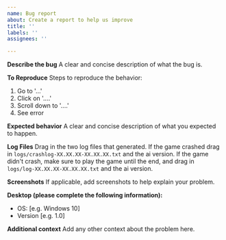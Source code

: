 ```yaml
---
name: Bug report
about: Create a report to help us improve
title: ''
labels: ''
assignees: ''

---
```


**Describe the bug**
A clear and concise description of what the bug is.

**To Reproduce**
Steps to reproduce the behavior:
1. Go to '...'
2. Click on '....'
3. Scroll down to '....'
4. See error

**Expected behavior**
A clear and concise description of what you expected to happen.

**Log Files**
Drag in the two log files that generated. If the game crashed drag in `logs/crashlog-XX.XX.XX-XX.XX.XX.txt` and the ai version. If the game didn't crash, make sure to play the game until the end, and drag in `logs/log-XX.XX.XX-XX.XX.XX.txt` and the ai version.

**Screenshots**
If applicable, add screenshots to help explain your problem.

**Desktop (please complete the following information):**
 - OS: [e.g. Windows 10]
 - Version [e.g. 1.0]

**Additional context**
Add any other context about the problem here.
